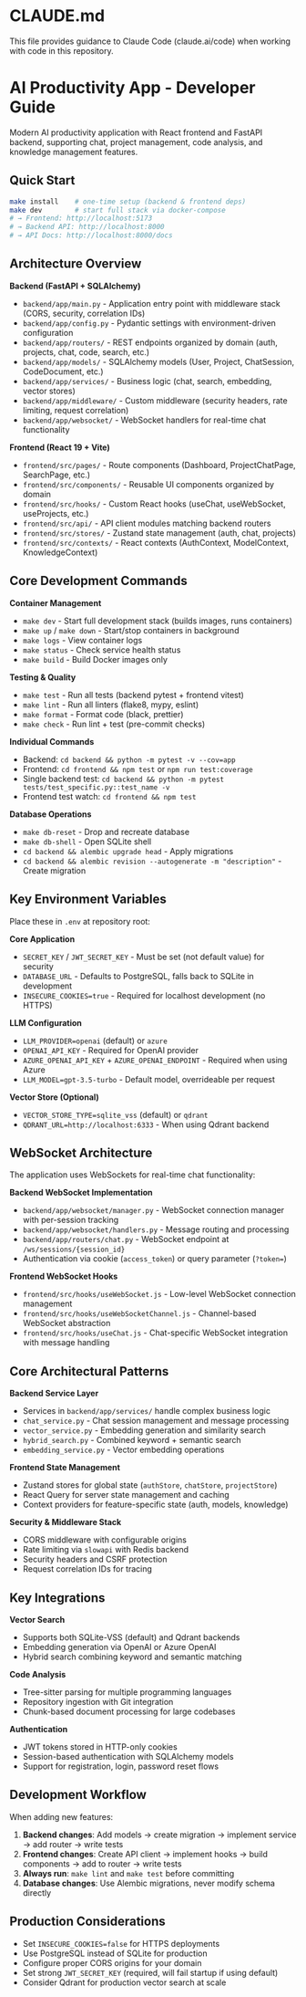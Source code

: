 # CLAUDE.md

This file provides guidance to Claude Code (claude.ai/code) when working with code in this repository.

# AI Productivity App - Developer Guide

Modern AI productivity application with React frontend and FastAPI backend, supporting chat, project management, code analysis, and knowledge management features.

## Quick Start

```bash
make install    # one-time setup (backend & frontend deps)
make dev        # start full stack via docker-compose
# → Frontend: http://localhost:5173
# → Backend API: http://localhost:8000
# → API Docs: http://localhost:8000/docs
```

## Architecture Overview

**Backend (FastAPI + SQLAlchemy)**
- `backend/app/main.py` - Application entry point with middleware stack (CORS, security, correlation IDs)
- `backend/app/config.py` - Pydantic settings with environment-driven configuration
- `backend/app/routers/` - REST endpoints organized by domain (auth, projects, chat, code, search, etc.)
- `backend/app/models/` - SQLAlchemy models (User, Project, ChatSession, CodeDocument, etc.) 
- `backend/app/services/` - Business logic (chat, search, embedding, vector stores)
- `backend/app/middleware/` - Custom middleware (security headers, rate limiting, request correlation)
- `backend/app/websocket/` - WebSocket handlers for real-time chat functionality

**Frontend (React 19 + Vite)**
- `frontend/src/pages/` - Route components (Dashboard, ProjectChatPage, SearchPage, etc.)
- `frontend/src/components/` - Reusable UI components organized by domain
- `frontend/src/hooks/` - Custom React hooks (useChat, useWebSocket, useProjects, etc.)
- `frontend/src/api/` - API client modules matching backend routers
- `frontend/src/stores/` - Zustand state management (auth, chat, projects)
- `frontend/src/contexts/` - React contexts (AuthContext, ModelContext, KnowledgeContext)

## Core Development Commands

**Container Management**
- `make dev` - Start full development stack (builds images, runs containers)
- `make up` / `make down` - Start/stop containers in background
- `make logs` - View container logs
- `make status` - Check service health status
- `make build` - Build Docker images only

**Testing & Quality**
- `make test` - Run all tests (backend pytest + frontend vitest)
- `make lint` - Run all linters (flake8, mypy, eslint)
- `make format` - Format code (black, prettier)
- `make check` - Run lint + test (pre-commit checks)

**Individual Commands**
- Backend: `cd backend && python -m pytest -v --cov=app`
- Frontend: `cd frontend && npm test` or `npm run test:coverage`
- Single backend test: `cd backend && python -m pytest tests/test_specific.py::test_name -v`
- Frontend test watch: `cd frontend && npm test`

**Database Operations**
- `make db-reset` - Drop and recreate database
- `make db-shell` - Open SQLite shell
- `cd backend && alembic upgrade head` - Apply migrations
- `cd backend && alembic revision --autogenerate -m "description"` - Create migration

## Key Environment Variables

Place these in `.env` at repository root:

**Core Application**
- `SECRET_KEY` / `JWT_SECRET_KEY` - Must be set (not default value) for security
- `DATABASE_URL` - Defaults to PostgreSQL, falls back to SQLite in development
- `INSECURE_COOKIES=true` - Required for localhost development (no HTTPS)

**LLM Configuration**
- `LLM_PROVIDER=openai` (default) or `azure`
- `OPENAI_API_KEY` - Required for OpenAI provider
- `AZURE_OPENAI_API_KEY` + `AZURE_OPENAI_ENDPOINT` - Required when using Azure
- `LLM_MODEL=gpt-3.5-turbo` - Default model, overrideable per request

**Vector Store (Optional)**
- `VECTOR_STORE_TYPE=sqlite_vss` (default) or `qdrant`
- `QDRANT_URL=http://localhost:6333` - When using Qdrant backend

## WebSocket Architecture

The application uses WebSockets for real-time chat functionality:

**Backend WebSocket Implementation**
- `backend/app/websocket/manager.py` - WebSocket connection manager with per-session tracking
- `backend/app/websocket/handlers.py` - Message routing and processing
- `backend/app/routers/chat.py` - WebSocket endpoint at `/ws/sessions/{session_id}`
- Authentication via cookie (`access_token`) or query parameter (`?token=`)

**Frontend WebSocket Hooks**
- `frontend/src/hooks/useWebSocket.js` - Low-level WebSocket connection management
- `frontend/src/hooks/useWebSocketChannel.js` - Channel-based WebSocket abstraction
- `frontend/src/hooks/useChat.js` - Chat-specific WebSocket integration with message handling

## Core Architectural Patterns

**Backend Service Layer**
- Services in `backend/app/services/` handle complex business logic
- `chat_service.py` - Chat session management and message processing
- `vector_service.py` - Embedding generation and similarity search
- `hybrid_search.py` - Combined keyword + semantic search
- `embedding_service.py` - Vector embedding operations

**Frontend State Management**
- Zustand stores for global state (`authStore`, `chatStore`, `projectStore`)
- React Query for server state management and caching
- Context providers for feature-specific state (auth, models, knowledge)

**Security & Middleware Stack**
- CORS middleware with configurable origins
- Rate limiting via `slowapi` with Redis backend
- Security headers and CSRF protection
- Request correlation IDs for tracing

## Key Integrations

**Vector Search**
- Supports both SQLite-VSS (default) and Qdrant backends
- Embedding generation via OpenAI or Azure OpenAI
- Hybrid search combining keyword and semantic matching

**Code Analysis**
- Tree-sitter parsing for multiple programming languages
- Repository ingestion with Git integration
- Chunk-based document processing for large codebases

**Authentication**
- JWT tokens stored in HTTP-only cookies
- Session-based authentication with SQLAlchemy models
- Support for registration, login, password reset flows

## Development Workflow

When adding new features:

1. **Backend changes**: Add models → create migration → implement service → add router → write tests
2. **Frontend changes**: Create API client → implement hooks → build components → add to router → write tests  
3. **Always run**: `make lint` and `make test` before committing
4. **Database changes**: Use Alembic migrations, never modify schema directly

## Production Considerations

- Set `INSECURE_COOKIES=false` for HTTPS deployments
- Use PostgreSQL instead of SQLite for production
- Configure proper CORS origins for your domain
- Set strong `JWT_SECRET_KEY` (required, will fail startup if using default)
- Consider Qdrant for production vector search at scale
